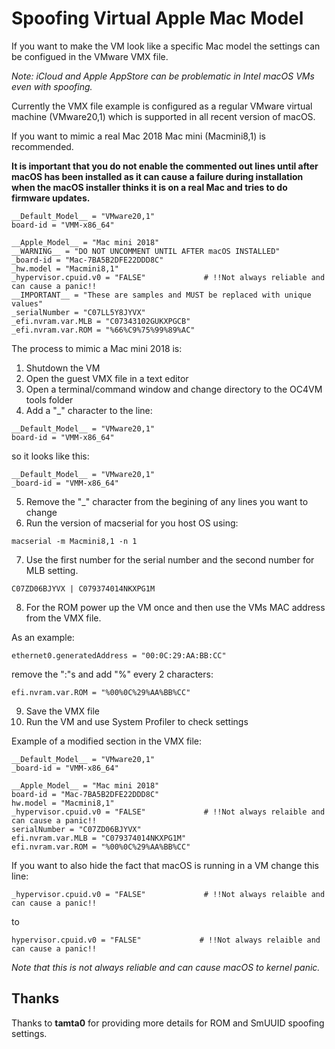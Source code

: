 # Spoofing Virtual Apple Mac Model

If you want to make the VM look like a specific Mac model the settings can be configued in the
VMware VMX file.

*Note: iCloud and Apple AppStore can be problematic in Intel macOS VMs even with spoofing.*

Currently the VMX file example is configured as a regular VMware virtual machine (VMware20,1) which is supported in all recent
version of macOS.

If you want to mimic a real Mac 2018 Mac mini (Macmini8,1) is recommended.

**It is important that you do not enable the commented out lines until after macOS has been installed as
it can cause a failure during installation when the macOS installer thinks it is on a real Mac and
tries to do firmware updates.**


```
__Default_Model__ = "VMware20,1"
board-id = "VMM-x86_64"

__Apple_Model__ = "Mac mini 2018"
__WARNING__ = "DO NOT UNCOMMENT UNTIL AFTER macOS INSTALLED"
_board-id = "Mac-7BA5B2DFE22DDD8C"
_hw.model = "Macmini8,1"
_hypervisor.cpuid.v0 = "FALSE"             # !!Not always reliable and can cause a panic!!
__IMPORTANT__ = "These are samples and MUST be replaced with unique values"
_serialNumber = "C07LL5Y8JYVX"
_efi.nvram.var.MLB = "C07343102GUKXPGCB"
_efi.nvram.var.ROM = "%66%C9%75%99%89%AC"
```

The process to mimic a Mac mini 2018 is:

1. Shutdown the VM
2. Open the guest VMX file in a text editor
3. Open a terminal/command window and change directory to the OC4VM tools folder
4. Add a "_" character to the line:

```
__Default_Model__ = "VMware20,1"
board-id = "VMM-x86_64"

```

so it looks like this:

```
__Default_Model__ = "VMware20,1"
_board-id = "VMM-x86_64"

```

5. Remove the "_" character from the begining of any lines you want to change
6. Run the version of macserial for you host OS using:

```
macserial -m Macmini8,1 -n 1
```

7. Use the first number for the serial number and the second number for MLB setting.

```
C07ZD06BJYVX | C079374014NKXPG1M
```

8. For the ROM power up the VM once and then use the VMs MAC address from the VMX file.

As an example:

```
ethernet0.generatedAddress = "00:0C:29:AA:BB:CC"
```

remove the ":"s and add "%" every 2 characters:

```
efi.nvram.var.ROM = "%00%0C%29%AA%BB%CC"
```

9. Save the VMX file
10. Run the VM and use System Profiler to check settings

Example of a modified section in the VMX file:

```
__Default_Model__ = "VMware20,1"
_board-id = "VMM-x86_64"

__Apple_Model__ = "Mac mini 2018"
board-id = "Mac-7BA5B2DFE22DDD8C"
hw.model = "Macmini8,1"
_hypervisor.cpuid.v0 = "FALSE"             # !!Not always relaible and can cause a panic!!
serialNumber = "C07ZD06BJYVX"
efi.nvram.var.MLB = "C079374014NKXPG1M"
efi.nvram.var.ROM = "%00%0C%29%AA%BB%CC"
```

If you want to also hide the fact that macOS is running in a VM change this line:

```
_hypervisor.cpuid.v0 = "FALSE"             # !!Not always relaible and can cause a panic!!
```

to

```
hypervisor.cpuid.v0 = "FALSE"             # !!Not always relaible and can cause a panic!!
```

*Note that this is not always reliable and can cause macOS to kernel panic.*

## **Thanks**

Thanks to **tamta0** for providing more details for ROM and SmUUID spoofing settings.
